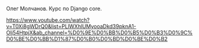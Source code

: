 Олег Молчанов. Курс по Django core.

https://www.youtube.com/watch?v=T0Xi8gWDrQ0&list=PLlWXhlUMyooaDkd39pknA1-Olj54HtpjX&ab_channel=%D0%9E%D0%BB%D0%B5%D0%B3%D0%9C%D0%BE%D0%BB%D1%87%D0%B0%D0%BD%D0%BE%D0%B2

